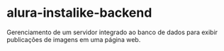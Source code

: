 # alura-instalike-backend
Gerenciamento de um servidor integrado ao banco de dados para exibir publicações de imagens em uma página web.
